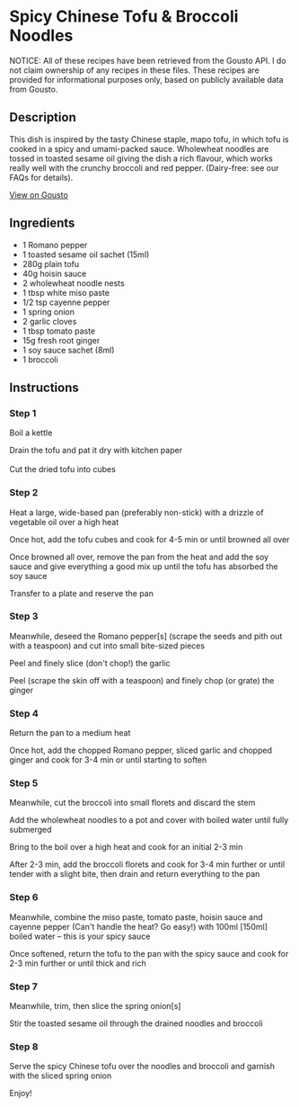 # Spicy Chinese Tofu & Broccoli Noodles

NOTICE: All of these recipes have been retrieved from the Gousto API. I do not claim ownership of any recipes in these files. These recipes are provided for informational purposes only, based on publicly available data from Gousto.

## Description

This dish is inspired by the tasty Chinese staple, mapo tofu, in which tofu is cooked in a spicy and umami-packed sauce. Wholewheat noodles are tossed in toasted sesame oil giving the dish a rich flavour, which works really well with the crunchy broccoli and red pepper. (Dairy-free: see our FAQs for details).

[View on Gousto](https://www.gousto.co.uk/recipes/cookbook/spicy-chinese-tofu-broccoli-noodles)

## Ingredients

- 1 Romano pepper
- 1 toasted sesame oil sachet (15ml)
- 280g plain tofu
- 40g hoisin sauce
- 2 wholewheat noodle nests
- 1 tbsp white miso paste
- 1/2 tsp cayenne pepper
- 1 spring onion
- 2 garlic cloves
- 1 tbsp tomato paste
- 15g fresh root ginger
- 1 soy sauce sachet (8ml)
- 1 broccoli

## Instructions


### Step 1

Boil a kettle


Drain the tofu and pat it dry with kitchen paper<br /><br />Cut the dried tofu into cubes


### Step 2

Heat a large, wide-based pan (preferably non-stick) with a drizzle of vegetable oil over a high heat


Once hot, add the tofu cubes and cook for 4-5 min or until browned all over


Once browned all over, remove the pan from the heat and add the soy sauce and give everything a good mix up until the tofu has absorbed the soy sauce


Transfer to a plate and reserve the pan


### Step 3

Meanwhile, deseed the Romano pepper<span class="text-danger">[s]</span> (scrape the seeds and pith out with a teaspoon) and cut into small bite-sized pieces


Peel and finely slice (don't chop!) the garlic 


Peel (scrape the skin off with a teaspoon) and finely chop (or grate) the ginger


### Step 4

Return the pan to a medium heat


Once hot, add the chopped Romano pepper, sliced garlic and chopped ginger and cook for 3-4 min or until starting to soften


### Step 5

Meanwhile, cut the broccoli into small<span class="text-highlight"> florets and</span> discard the stem


Add the wholewheat noodles to a pot and cover with boiled water until fully submerged


Bring to the boil over a high heat and cook for an initial 2-3 min


After 2-3 min, add the broccoli florets and cook for 3-4 min further or until tender with a slight bite, then drain and return <span class="text-highlight">everything</span> to the pan


### Step 6

Meanwhile, combine the miso paste, tomato paste, hoisin <span class="text-highlight">sauce</span> and cayenne <span class="text-highlight">pepper</span> (Can't handle the heat? Go easy!) with 100ml <span class="text-danger">[150ml]</span> boiled water – this is your spicy sauce


Once softened, return the tofu to the pan with the spicy sauce and cook for 2-3 min further or until thick and rich


### Step 7

Meanwhile, trim, then slice the spring onion<span class="text-danger">[s]</span>


Stir the toasted sesame oil through the drained noodles and broccoli

### Step 8

Serve the spicy Chinese tofu over the noodles and broccoli and garnish with the sliced spring onion


Enjoy!

